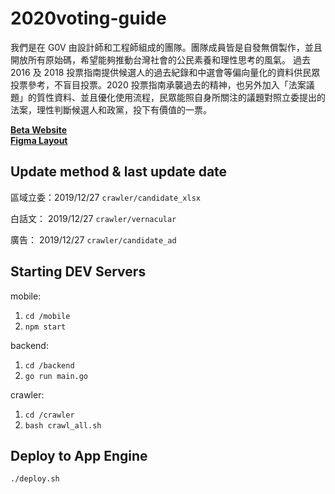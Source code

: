 # 2020voting-guide

我們是在 G0V 由設計師和工程師組成的團隊。團隊成員皆是自發無償製作，並且開放所有原始碼，希望能夠推動台灣社會的公民素養和理性思考的風氣。
過去 2016 及 2018 投票指南提供候選人的過去紀錄和中選會等偏向量化的資料供民眾投票參考，不盲目投票。2020 投票指南承襲過去的精神，也另外加入「法案議題」的質性資料、並且優化使用流程，民眾能照自身所關注的議題對照立委提出的法案，理性判斷候選人和政黨，投下有價值的一票。

**[Beta Website](https://voting-guide.appspot.com/)**  
**[Figma Layout](https://www.figma.com/file/K1nPlmHij67rcZVqse0tWjs4/%E6%8A%95%E7%A5%A8%E6%8C%87%E6%8C%87%E5%8D%97?node-id=1053%3A16729)**

## Update method & last update date

區域立委：2019/12/27
`crawler/candidate_xlsx`

白話文： 2019/12/27
`crawler/vernacular`

廣告： 2019/12/27
`crawler/candidate_ad`

## Starting DEV Servers

mobile:

1. `cd /mobile`
2. `npm start`

backend:

1. `cd /backend`
2. `go run main.go`

crawler:

1. `cd /crawler`
2. `bash crawl_all.sh`

## Deploy to App Engine

`./deploy.sh`
